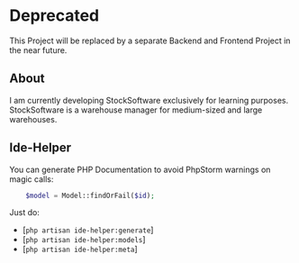 # Deprecated
This Project will be replaced by a separate Backend and Frontend Project in the near future.

## About
I am currently developing StockSoftware exclusively for learning purposes.
StockSoftware is a warehouse manager for medium-sized and large warehouses.

## Ide-Helper
You can generate PHP Documentation to avoid PhpStorm warnings on magic calls:
```php
    $model = Model::findOrFail($id);
```
Just do:
- [`php artisan ide-helper:generate`]
- [`php artisan ide-helper:models`]
- [`php artisan ide-helper:meta`]
